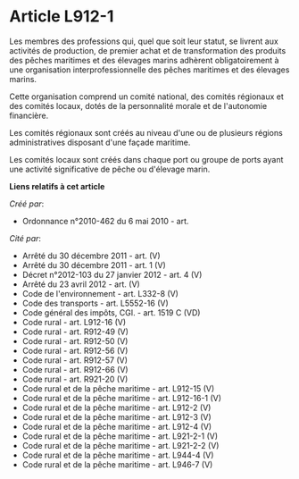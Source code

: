 # Article L912-1

Les membres des professions qui, quel que soit leur statut, se livrent aux activités de production, de premier achat et de
transformation des produits des pêches maritimes et des élevages marins adhèrent obligatoirement à une organisation
interprofessionnelle des pêches maritimes et des élevages marins. 

Cette organisation comprend un comité national, des comités régionaux et des comités locaux, dotés de la personnalité morale
et de l'autonomie financière. 

Les comités régionaux sont créés au niveau d'une ou de plusieurs régions administratives disposant d'une façade maritime. 

Les comités locaux sont créés dans chaque port ou groupe de ports ayant une activité significative de pêche ou d'élevage
marin.

**Liens relatifs à cet article**

_Créé par_:

  - Ordonnance n°2010-462 du 6 mai 2010 - art.

_Cité par_:

  - Arrêté du 30 décembre 2011 - art. (V)
  - Arrêté du 30 décembre 2011 - art. 1 (V)
  - Décret n°2012-103 du 27 janvier 2012 - art. 4 (V)
  - Arrêté du 23 avril 2012 - art. (V)
  - Code de l'environnement - art. L332-8 (V)
  - Code des transports - art. L5552-16 (V)
  - Code général des impôts, CGI. - art. 1519 C (VD)
  - Code rural - art. L912-16 (V)
  - Code rural - art. R912-49 (V)
  - Code rural - art. R912-50 (V)
  - Code rural - art. R912-56 (V)
  - Code rural - art. R912-57 (V)
  - Code rural - art. R912-66 (V)
  - Code rural - art. R921-20 (V)
  - Code rural et  de la pêche maritime - art. L912-15 (V)
  - Code rural et de la pêche maritime - art. L912-16-1 (V)
  - Code rural et de la pêche maritime - art. L912-2 (V)
  - Code rural et de la pêche maritime - art. L912-3 (V)
  - Code rural et de la pêche maritime - art. L912-4 (V)
  - Code rural et de la pêche maritime - art. L921-2-1 (V)
  - Code rural et de la pêche maritime - art. L921-2-2 (V)
  - Code rural et de la pêche maritime - art. L944-4 (V)
  - Code rural et de la pêche maritime - art. L946-7 (V)
